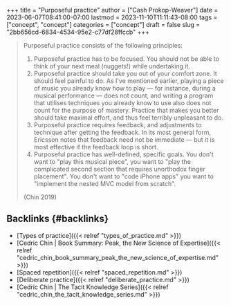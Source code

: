 +++
title = "Purposeful practice"
author = ["Cash Prokop-Weaver"]
date = 2023-06-07T08:41:00-07:00
lastmod = 2023-11-10T11:11:43-08:00
tags = ["concept", "concept"]
categories = ["concept"]
draft = false
slug = "2bb656cd-6834-4534-95e2-c77df28ffccb"
+++

> Purposeful practice consists of the following principles:
>
> 1.  Purposeful practice has to be focused. You should not be able to think of your next meal (nuggets!) while undertaking it.
> 2.  Purposeful practice should take you out of your comfort zone. It should feel painful to do. As I've mentioned earlier, playing a piece of music you already know how to play — for instance, during a musical performance — does not count, and writing a program that utilises techniques you already know to use also does not count for the purpose of mastery. Practice that makes you better should take maximal effort, and thus feel terribly unpleasant to do.
> 3.  Purposeful practice requires feedback, and adjustments to technique after getting the feedback. In its most general form, Ericsson notes that feedback need not be immediate — but it is most effective if the feedback loop is short.
> 4.  Purposeful practice has well-defined, specific goals. You don't want to "play this musical piece", you want to "play the complicated second section that requires unorthodox finger placement". You don't want to "code iPhone apps" you want to "implement the nested MVC model from scratch".
>
> (Chin 2019)


## Backlinks {#backlinks}

-   [Types of practice]({{< relref "types_of_practice.md" >}})
-   [Cedric Chin | Book Summary: Peak, the New Science of Expertise]({{< relref "cedric_chin_book_summary_peak_the_new_science_of_expertise.md" >}})
-   [Spaced repetition]({{< relref "spaced_repetition.md" >}})
-   [Deliberate practice]({{< relref "deliberate_practice.md" >}})
-   [Cedric Chin | The Tacit Knowledge Series]({{< relref "cedric_chin_the_tacit_knowledge_series.md" >}})
